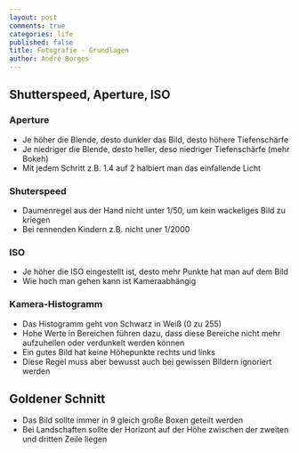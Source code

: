 ```yaml
---
layout: post
comments: true
categories: life
published: false
title: Fotografie - Grundlagen
author: André Borges
---
```

## Shutterspeed, Aperture, ISO

### Aperture
- Je höher die Blende, desto dunkler das Bild, desto höhere Tiefenschärfe
- Je niedriger die Blende, desto heller, deso niedriger Tiefenschärfe (mehr Bokeh)
- Mit jedem Schritt z.B. 1.4 auf 2 halbiert man das einfallende Licht

### Shuterspeed
- Daumenregel aus der Hand nicht unter 1/50, um kein wackeliges Bild zu kriegen
- Bei rennenden Kindern z.B. nicht uner 1/2000

### ISO
- Je höher die ISO eingestellt ist, desto mehr Punkte hat man auf dem Bild
- Wie hoch man gehen kann ist Kameraabhängig

### Kamera-Histogramm
- Das Histogramm geht von Schwarz in Weiß (0 zu 255)
- Hohe Werte in Bereichen führen dazu, dass diese Bereiche nicht mehr aufzuhellen oder verdunkelt werden können
- Ein gutes Bild hat keine Höhepunkte rechts und links
- Diese Regel muss aber bewusst auch bei gewissen Bildern ignoriert werden

## Goldener Schnitt
- Das Bild sollte immer in 9 gleich große Boxen geteilt werden
- Bei Landschaften sollte der Horizont auf der Höhe zwischen der zweiten und dritten Zeile liegen

